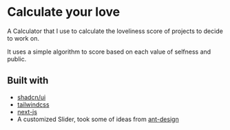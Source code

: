 # Calculate your love

A Calculator that I use to calculate the loveliness score of projects to decide to work on.

It uses a simple algorithm to score based on each value of selfness and public.

## Built with

- [shadcn/ui](https://ui.shadcn.com/)
- [tailwindcss](https://tailwindcss.com/)
- [next-js](https://nextjs.org/)
- A customized Slider, took some of ideas from [ant-design](https://ant.design/components/slider)
